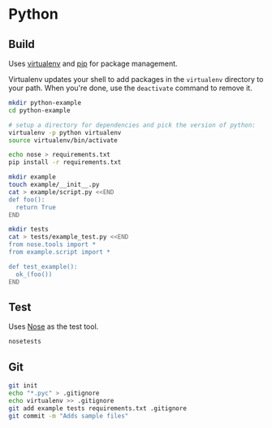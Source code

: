 Python
======

Build
-----

Uses [virtualenv](https://virtualenv.readthedocs.org/en/latest/) and
[pip](https://pip.pypa.io/en/stable/) for package management.

Virtualenv updates your shell to add packages in the `virtualenv` directory to
your path. When you're done, use the `deactivate` command to remove it.

```bash
mkdir python-example
cd python-example

# setup a directory for dependencies and pick the version of python:
virtualenv -p python virtualenv
source virtualenv/bin/activate

echo nose > requirements.txt
pip install -r requirements.txt

mkdir example
touch example/__init__.py
cat > example/script.py <<END
def foo():
  return True
END

mkdir tests
cat > tests/example_test.py <<END
from nose.tools import *
from example.script import *

def test_example():
  ok_(foo())
END
```

Test
----

Uses [Nose](https://nose.readthedocs.org) as the test tool.

```bash
nosetests
```

Git
---

```bash
git init
echo "*.pyc" > .gitignore
echo virtualenv >> .gitignore
git add example tests requirements.txt .gitignore
git commit -m "Adds sample files"
```
